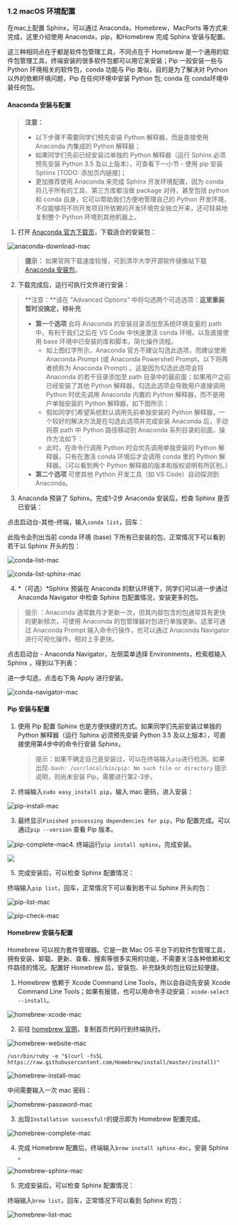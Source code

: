 ### 1.2 macOS 环境配置

在mac上配置 Sphinx，可以通过 Anaconda，Homebrew，MacPorts 等方式来完成，这里介绍使用 Anaconda，pip，和Homebrew 完成 Sphinx 安装与配置。

这三种相同点在于都是软件包管理工具，不同点在于 Homebrew 是一个通用的软件包管理工具，终端安装的很多软件包都可以用它来安装；Pip 一般安装一些与 Python 环境相关的软件包，conda 功能与 Pip 类似，目的是为了解决对 Python 以外的依赖环境问题，Pip 在任何环境中安装 Python 包; conda 在 conda环境中装任何包。

#### Anaconda 安装与配置

> **注意：**
>
> + 以下步骤不需要同学们预先安装 Python 解释器，而是直接使用 Anaconda 内集成的 Python 解释器；
> + 如果同学们先前已经安装过单独的 Python 解释器（运行 Sphinx 必须预先安装 Python 3.5 及以上版本），可查看下一小节 - 使用 pip 安装 Sphinx [TODO: 添加页内链接]；
> + 更加推荐使用 Anaconda 来完成 Sphinx 开发环境配置，因为 conda 将几乎所有的工具、第三方库都当做 package 对待，甚至包括 python 和 conda 自身，它可以帮助我们方便地管理自己的 Python 开发环境，不仅能够将不同开发项目所依赖的开发环境完全独立开来，还可轻易地复制整个 Python 环境到其他机器上。

1. 打开 [Anaconda 官方下载页](https://www.anaconda.com/distribution/)，下载适合的安装包：

![anaconda-download-mac](images/anaconda-download-mac.jpg)

> **提示：** 如果官网下载速度较慢，可到清华大学开源软件镜像站下载 [Anaconda 安装包](https://mirrors.tuna.tsinghua.edu.cn/anaconda/archive/)。

2. 下载完成后，运行可执行文件进行安装：

> **注意：**请在 “Advanced Options” 中将勾选两个可选选项：**这里重装暂时没搞定，待补充**
>
> - **第一个选项** 会将 Anaconda 的安装目录添加至系统环境变量的 path 中，有利于我们之后在 VS Code 中快速激活 conda 环境，以及直接使用 base 环境中已安装的库和脚本，简化操作流程。
>   - 如上图红字所示，Anaconda 官方不建议勾选此选项，而建议使用 Anaconda Prompt (或 Anaconda Powershell Prompt，以下将两者统称为 Anaconda Prompt) 。这是因为勾选此选项会将 Anaconda 的若干目录添加至 path 目录中的最前面；如果用户之前已经安装了其他 Python 解释器，勾选此选项会导致用户直接调用 Python 时优先调用 Anaconda 内置的 Python 解释器，而不是用户单独安装的 Python 解释器，如下图所示：
>   - 假如同学们希望系统默认调用先前单独安装的 Python 解释器，一个较好的解决方法是在勾选此选项并完成安装 Anaconda 后，手动将原 path 中 Python 路径移动到 Anaconda 系列目录的前面，操作方法如下：
>   - 此时，在命令行调用 Python 时会优先调用单独安装的 Python 解释器，只有在激活 conda 环境后才会调用 conda 里的 Python 解释器。（可以看到两个 Python 解释器的版本和版权说明有所区别。）
> - **第二个选项** 可使其他 Python 开发工具（如 VS Code）自动探测到 Anaconda。

3. Anaconda 预装了 Sphinx。完成1-2步 Anaconda 安装后，检查 Sphinx 是否已安装：

点击启动台-其他-终端，输入`conda list`，回车：

此指令会列出当前 conda 环境 (base) 下所有已安装的包，正常情况下可以看到若干以 Sphinx 开头的包：

![conda-list-mac](images/conda-list-mac.jpg)

![conda-list-sphinx-mac](images/conda-list-sphinx-mac.png)

4. *（可选）*Sphinx 预装在 Anaconda 的默认环境下，同学们可以进一步通过 Anaconda Navigator 中检查 Sphinx 包配置情况，安装更多的包。

> 提示 ：Anaconda 通常数月才更新一次，但其内部包含的包通常具有更快的更新频次，可使用 Anaconda 的包管理器对包进行单独更新。这里可通过 Anaconda Prompt 输入命令行操作，也可以通过 Anaconda Navigator 进行可视化操作，相对上手更快。

点击启动台 - Anaconda Navigator，左侧菜单选择 Environments，检索框输入 Sphinx ，得到以下列表：

进一步勾选，点击右下角 Apply 进行安装。

![conda-navigator-mac](images/conda-navigator-mac.jpg)



#### Pip 安装与配置

1. 使用 Pip 配置 Sphinx 也是方便快捷的方式。如果同学们先前安装过单独的 Python 解释器（运行 Sphinx 必须预先安装 Python 3.5 及以上版本），可直接使用第4步中的命令行安装 Sphinx。

   > 提示：如果不确定自己是安装过，可以在终端输入`pip`进行检测。如果出现`-bash: /usr/local/bin/pip: No such file or directory` 提示说明，则尚未安装 Pip，需要进行第2-3步。

2. 终端输入`sudo easy_install pip`，输入 mac 密码，进入安装：

![pip-install-mac](images/pip-install-mac.jpg)

3. 最终显示`Finished processing dependencies for pip`，Pip 配置完成。可以通过`pip --version` 查看 Pip 版本。

![pip-complete-mac](images/pip-complete-mac.jpg)4. 终端运行`pip install sphinx`，完成安装。

![](images/pip-sphinx-mac.jpg)

5. 完成安装后，可以检查 Sphinx 配置情况：

终端输入`pip list`，回车，正常情况下可以看到若干以 Sphinx 开头的包：

![pip-list-mac](images/pip-list-mac.jpg)

![pip-check-mac](images/pip-check-mac.jpg)



#### Homebrew 安装与配置

Homebrew 可以视为套件管理器。它是一款 Mac OS 平台下的软件包管理工具，拥有安装、卸载、更新、查看、搜索等很多实用的功能，不需要关注各种依赖和文件路径的情况。配置好 Homebrew 后，安装包、补充缺失的包比较比较便捷。

1. Homebrew 依赖于 Xcode Command Line Tools，所以会自动先安装 Xcode Command Line Tools；如果有报错，也可以用命令手动安装：`xcode-select --install`。

![homebrew-xcode-mac](images/homebrew-xcode-mac.jpg)

2. 前往 [homebrew 官网](https://brew.sh)，复制首页代码行到终端执行。

![homebrew-website-mac](images/homebrew-website-mac.jpg)

```
/usr/bin/ruby -e "$(curl -fsSL https://raw.githubusercontent.com/Homebrew/install/master/install)"
```

![homebrew-install-mac](images/homebrew-install-mac.jpg)

中间需要输入一次 mac 密码：

![homebrew-password-mac](images/homebrew-password-mac.jpg)

3. 出现`Installation successful!`的提示即为 Homebrew 配置完成。

![homebrew-complete-mac](images/homebrew-complete-mac.jpg)

4. 完成 Homebrew 配置后，终端输入`brew install sphinx-doc`，安装 Sphinx 。

![homebrew-sphinx-mac](images/homebrew-sphinx-mac.jpg)

5. 完成安装后，可以检查 Sphinx 配置情况：

终端输入`brew list`，回车，正常情况下可以看到 Sphinx 的包：

![homebrew-list-mac](images/homebrew-list-mac.jpg)

